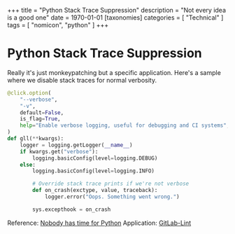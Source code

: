 +++
title = "Python Stack Trace Suppression"
description = "Not every idea is a good one"
date = 1970-01-01
[taxonomies]
categories = [ "Technical" ]
tags = [ "nomicon", "python" ]
+++

# Python Stack Trace Suppression

Really it's just monkeypatching but a specific application.
Here's a sample where we disable stack traces for normal verbosity.

```python
@click.option(
    "--verbose",
    "-v",
    default=False,
    is_flag=True,
    help="Enable verbose logging, useful for debugging and CI systems",
)
def gll(**kwargs):
    logger = logging.getLogger(__name__)
    if kwargs.get("verbose"):
        logging.basicConfig(level=logging.DEBUG)
    else:
        logging.basicConfig(level=logging.INFO)

        # Override stack trace prints if we're not verbose
        def on_crash(exctype, value, traceback):
            logger.error("Oops. Something went wrong.")

        sys.excepthook = on_crash
```

Reference: [Nobody has time for Python](https://www.bitecode.dev/p/why-and-how-to-hide-the-python-stack)
Application: [GitLab-Lint](https://github.com/arichtman/gitlab-lint)
